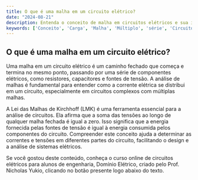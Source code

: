 ```yaml
---
title: O que é uma malha em um circuito elétrico?
date: "2024-08-21"
description: Entenda o conceito de malha em circuitos elétricos e sua importância na análise de circuitos.
keywords: ['Conceito', 'Carga', 'Malha', 'Múltiplo', 'série', 'Circuito', 'Ohm']
---
```


## O que é uma malha em um circuito elétrico?

Uma malha em um circuito elétrico é um caminho fechado que começa e termina no mesmo ponto, passando por uma série de componentes elétricos, como resistores, capacitores e fontes de tensão. A análise de malhas é fundamental para entender como a corrente elétrica se distribui em um circuito, especialmente em circuitos complexos com múltiplas malhas.

A Lei das Malhas de Kirchhoff (LMK) é uma ferramenta essencial para a análise de circuitos. Ela afirma que a soma das tensões ao longo de qualquer malha fechada é igual a zero. Isso significa que a energia fornecida pelas fontes de tensão é igual à energia consumida pelos componentes do circuito. Compreender este conceito ajuda a determinar as correntes e tensões em diferentes partes do circuito, facilitando o design e a análise de sistemas elétricos.

Se você gostou deste conteúdo, conheça o curso online de circuitos elétricos para alunos de engenharia, Domínio Elétrico, criado pelo Prof. Nicholas Yukio, clicando no botão presente logo abaixo do texto.